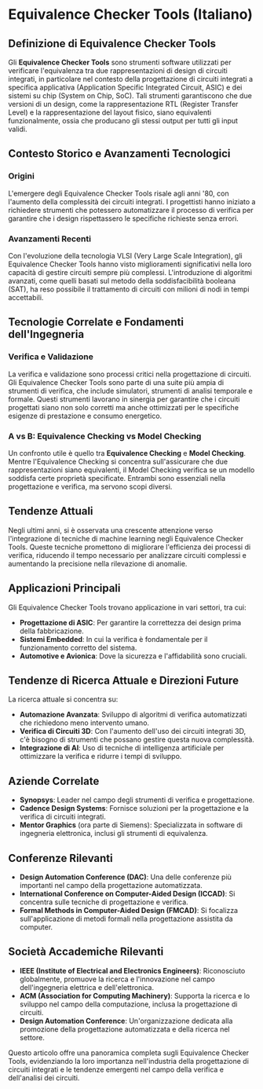 # Equivalence Checker Tools (Italiano)

## Definizione di Equivalence Checker Tools

Gli **Equivalence Checker Tools** sono strumenti software utilizzati per verificare l'equivalenza tra due rappresentazioni di design di circuiti integrati, in particolare nel contesto della progettazione di circuiti integrati a specifica applicativa (Application Specific Integrated Circuit, ASIC) e dei sistemi su chip (System on Chip, SoC). Tali strumenti garantiscono che due versioni di un design, come la rappresentazione RTL (Register Transfer Level) e la rappresentazione del layout fisico, siano equivalenti funzionalmente, ossia che producano gli stessi output per tutti gli input validi.

## Contesto Storico e Avanzamenti Tecnologici

### Origini

L'emergere degli Equivalence Checker Tools risale agli anni '80, con l'aumento della complessità dei circuiti integrati. I progettisti hanno iniziato a richiedere strumenti che potessero automatizzare il processo di verifica per garantire che i design rispettassero le specifiche richieste senza errori.

### Avanzamenti Recenti

Con l'evoluzione della tecnologia VLSI (Very Large Scale Integration), gli Equivalence Checker Tools hanno visto miglioramenti significativi nella loro capacità di gestire circuiti sempre più complessi. L'introduzione di algoritmi avanzati, come quelli basati sul metodo della soddisfacibilità booleana (SAT), ha reso possibile il trattamento di circuiti con milioni di nodi in tempi accettabili.

## Tecnologie Correlate e Fondamenti dell'Ingegneria

### Verifica e Validazione

La verifica e validazione sono processi critici nella progettazione di circuiti. Gli Equivalence Checker Tools sono parte di una suite più ampia di strumenti di verifica, che include simulatori, strumenti di analisi temporale e formale. Questi strumenti lavorano in sinergia per garantire che i circuiti progettati siano non solo corretti ma anche ottimizzati per le specifiche esigenze di prestazione e consumo energetico.

### A vs B: Equivalence Checking vs Model Checking

Un confronto utile è quello tra **Equivalence Checking** e **Model Checking**. Mentre l'Equivalence Checking si concentra sull'assicurare che due rappresentazioni siano equivalenti, il Model Checking verifica se un modello soddisfa certe proprietà specificate. Entrambi sono essenziali nella progettazione e verifica, ma servono scopi diversi.

## Tendenze Attuali

Negli ultimi anni, si è osservata una crescente attenzione verso l'integrazione di tecniche di machine learning negli Equivalence Checker Tools. Queste tecniche promettono di migliorare l'efficienza dei processi di verifica, riducendo il tempo necessario per analizzare circuiti complessi e aumentando la precisione nella rilevazione di anomalie.

## Applicazioni Principali

Gli Equivalence Checker Tools trovano applicazione in vari settori, tra cui:

- **Progettazione di ASIC**: Per garantire la correttezza dei design prima della fabbricazione.
- **Sistemi Embedded**: In cui la verifica è fondamentale per il funzionamento corretto del sistema.
- **Automotive e Avionica**: Dove la sicurezza e l'affidabilità sono cruciali.

## Tendenze di Ricerca Attuale e Direzioni Future

La ricerca attuale si concentra su:

- **Automazione Avanzata**: Sviluppo di algoritmi di verifica automatizzati che richiedono meno intervento umano.
- **Verifica di Circuiti 3D**: Con l'aumento dell'uso dei circuiti integrati 3D, c'è bisogno di strumenti che possano gestire questa nuova complessità.
- **Integrazione di AI**: Uso di tecniche di intelligenza artificiale per ottimizzare la verifica e ridurre i tempi di sviluppo.

## Aziende Correlate

- **Synopsys**: Leader nel campo degli strumenti di verifica e progettazione.
- **Cadence Design Systems**: Fornisce soluzioni per la progettazione e la verifica di circuiti integrati.
- **Mentor Graphics** (ora parte di Siemens): Specializzata in software di ingegneria elettronica, inclusi gli strumenti di equivalenza.

## Conferenze Rilevanti

- **Design Automation Conference (DAC)**: Una delle conferenze più importanti nel campo della progettazione automatizzata.
- **International Conference on Computer-Aided Design (ICCAD)**: Si concentra sulle tecniche di progettazione e verifica.
- **Formal Methods in Computer-Aided Design (FMCAD)**: Si focalizza sull'applicazione di metodi formali nella progettazione assistita da computer.

## Società Accademiche Rilevanti

- **IEEE (Institute of Electrical and Electronics Engineers)**: Riconosciuto globalmente, promuove la ricerca e l'innovazione nel campo dell'ingegneria elettrica e dell'elettronica.
- **ACM (Association for Computing Machinery)**: Supporta la ricerca e lo sviluppo nel campo della computazione, inclusa la progettazione di circuiti.
- **Design Automation Conference**: Un'organizzazione dedicata alla promozione della progettazione automatizzata e della ricerca nel settore.

Questo articolo offre una panoramica completa sugli Equivalence Checker Tools, evidenziando la loro importanza nell'industria della progettazione di circuiti integrati e le tendenze emergenti nel campo della verifica e dell'analisi dei circuiti.